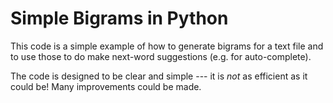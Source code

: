 # Simple Bigrams in Python

This code is a simple example of how to generate bigrams for a text file and
to use those to do make next-word suggestions (e.g. for auto-complete).

The code is designed to be clear and simple --- it is *not* as efficient as it
could be! Many improvements could be made.
